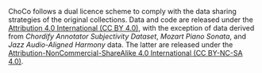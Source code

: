 ChoCo follows a dual licence scheme to comply with the data sharing strategies of the original collections. Data and code are released under the  [Attribution 4.0 International (CC BY 4.0)](https://creativecommons.org/licenses/by/4.0/), with the exception of data derived from *Chordify Annotator Subjectivity Dataset*, *Mozart Piano Sonata*, and *Jazz Audio-Aligned Harmony* data. The latter are released under the [Attribution-NonCommercial-ShareAlike 4.0 International (CC BY-NC-SA 4.0)](https://creativecommons.org/licenses/by-nc-sa/4.0/).